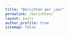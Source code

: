 ```yaml
---
title: "Berichten per jaar"
permalink: /berichten/
layout: posts
author_profile: true
sitemap: false
---
```

